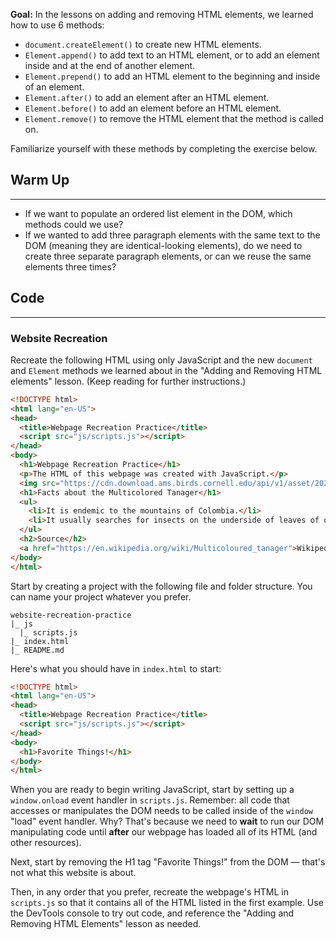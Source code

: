 **Goal:** In the lessons on adding and removing HTML elements, we learned how to use 6 methods:

* `document.createElement()` to create new HTML elements.
* `Element.append()` to add text to an HTML element, or to add an element inside and at the end of another element.
* `Element.prepend()` to add an HTML element to the beginning and inside of an element.
* `Element.after()` to add an element after an HTML element.
* `Element.before()` to add an element before an HTML element.
* `Element.remove()` to remove the HTML element that the method is called on.

Familiarize yourself with these methods by completing the exercise below.

## Warm Up
---

* If we want to populate an ordered list element in the DOM, which methods could we use? 
* If we wanted to add three paragraph elements with the same text to the DOM (meaning they are identical-looking elements), do we need to create three separate paragraph elements, or can we reuse the same elements three times? 

## Code
---

### Website Recreation

Recreate the following HTML using only JavaScript and the new `document` and `Element` methods we learned about in the "Adding and Removing HTML elements" lesson. (Keep reading for further instructions.)

```html
<!DOCTYPE html>
<html lang="en-US">
<head>
  <title>Webpage Recreation Practice</title>
  <script src="js/scripts.js"></script>
</head>
<body>
  <h1>Webpage Recreation Practice</h1>
  <p>The HTML of this webpage was created with JavaScript.</p>
  <img src="https://cdn.download.ams.birds.cornell.edu/api/v1/asset/202984001/900" alt="This is an image of a Multicolored Tanager bird from birdsoftheworld.org" style="width:50%">
  <h1>Facts about the Multicolored Tanager</h1>
  <ul>
    <li>It is endemic to the mountains of Colombia.</li>
    <li>It usually searches for insects on the underside of leaves of outer limbs while clinging to leaves with its feet.</li>
  </ul>
  <h2>Source</h2>
  <a href="https://en.wikipedia.org/wiki/Multicoloured_tanager">Wikipedia</a>
</body>
</html>
```

Start by creating a project with the following file and folder structure. You can name your project whatever you prefer.

```
website-recreation-practice
|_ js
  |_ scripts.js
|_ index.html
|_ README.md
```

Here's what you should have in `index.html` to start:

```html
<!DOCTYPE html>
<html lang="en-US">
<head>
  <title>Webpage Recreation Practice</title>
  <script src="js/scripts.js"></script>
</head>
<body>
  <h1>Favorite Things!</h1>
</body>
</html>
```

When you are ready to begin writing JavaScript, start by setting up a `window.onload` event handler in `scripts.js`. Remember: all code that accesses or manipulates the DOM needs to be called inside of the `window` "load" event handler. Why? That's because we need to **wait** to run our DOM manipulating code until **after** our webpage has loaded all of its HTML (and other resources). 

Next, start by removing the H1 tag "Favorite Things!" from the DOM — that's not what this website is about. 

Then, in any order that you prefer, recreate the webpage's HTML in `scripts.js` so that it contains all of the HTML listed in the first example. Use the DevTools console to try out code, and reference the "Adding and Removing HTML Elements" lesson as needed.
